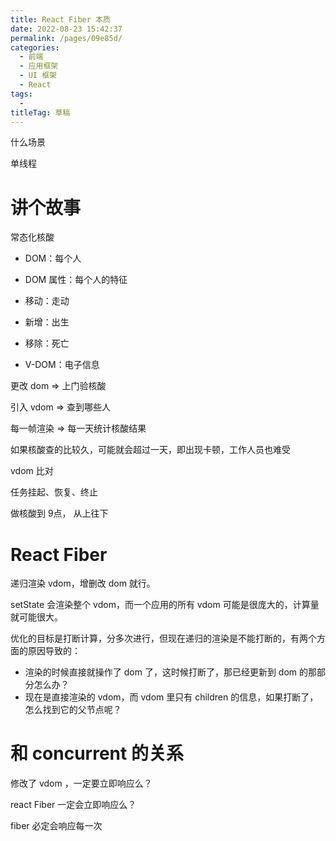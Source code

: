 ```yaml
---
title: React Fiber 本质
date: 2022-08-23 15:42:37
permalink: /pages/09e85d/
categories: 
  - 前端
  - 应用框架
  - UI 框架
  - React
tags: 
  - 
titleTag: 草稿
---
```



什么场景

单线程

# 讲个故事

常态化核酸




- DOM：每个人
- DOM 属性：每个人的特征
- 移动：走动
- 新增：出生
- 移除：死亡

- V-DOM：电子信息

更改 dom => 上门验核酸

引入 vdom => 查到哪些人

每一帧渲染 => 每一天统计核酸结果

如果核酸查的比较久，可能就会超过一天，即出现卡顿，工作人员也难受

vdom 比对


任务挂起、恢复、终止


做核酸到 9点，
从上往下

# React Fiber 

递归渲染 vdom，增删改 dom 就行。

setState 会渲染整个 vdom，而一个应用的所有 vdom 可能是很庞大的，计算量就可能很大。

优化的目标是打断计算，分多次进行，但现在递归的渲染是不能打断的，有两个方面的原因导致的：

- 渲染的时候直接就操作了 dom 了，这时候打断了，那已经更新到 dom 的那部分怎么办？
- 现在是直接渲染的 vdom，而 vdom 里只有 children 的信息，如果打断了，怎么找到它的父节点呢？

# 和 concurrent 的关系

修改了 vdom ，一定要立即响应么？

react Fiber 一定会立即响应么？

fiber 必定会响应每一次